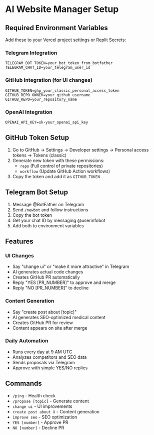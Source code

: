 
# AI Website Manager Setup

## Required Environment Variables

Add these to your Vercel project settings or Replit Secrets:

### Telegram Integration
```
TELEGRAM_BOT_TOKEN=your_bot_token_from_botfather
TELEGRAM_CHAT_ID=your_telegram_user_id
```

### GitHub Integration (for UI changes)
```
GITHUB_TOKEN=ghp_your_classic_personal_access_token
GITHUB_REPO_OWNER=your_github_username
GITHUB_REPO=your_repository_name
```

### OpenAI Integration
```
OPENAI_API_KEY=sk-your_openai_api_key
```

## GitHub Token Setup

1. Go to GitHub → Settings → Developer settings → Personal access tokens → Tokens (classic)
2. Generate new token with these permissions:
   - `repo` (Full control of private repositories)
   - `workflow` (Update GitHub Action workflows)
3. Copy the token and add it as `GITHUB_TOKEN`

## Telegram Bot Setup

1. Message @BotFather on Telegram
2. Send `/newbot` and follow instructions
3. Copy the bot token
4. Get your chat ID by messaging @userinfobot
5. Add both to environment variables

## Features

### UI Changes
- Say "change ui" or "make it more attractive" in Telegram
- AI generates actual code changes
- Creates GitHub PR automatically
- Reply "YES [PR_NUMBER]" to approve and merge
- Reply "NO [PR_NUMBER]" to decline

### Content Generation
- Say "create post about [topic]" 
- AI generates SEO-optimized medical content
- Creates GitHub PR for review
- Content appears on site after merge

### Daily Automation
- Runs every day at 9 AM UTC
- Analyzes competitors and SEO data
- Sends proposals via Telegram
- Approve with simple YES/NO replies

## Commands

- `/ping` - Health check
- `/propose [topic]` - Generate content
- `change ui` - UI improvements  
- `create post about X` - Content generation
- `improve seo` - SEO optimization
- `YES [number]` - Approve PR
- `NO [number]` - Decline PR
